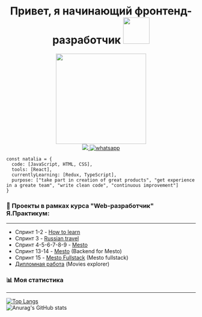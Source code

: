 <div align="center">
<h1>Привет, я начинающий фронтенд-разработчик <img src="https://media4.giphy.com/media/MeJgB3yMMwIaHmKD4z/giphy.gif?cid=ecf05e47ikasesu87h8f45t34ogg6y0xqw80sae1lc0zge0p&rid=giphy.gif&ct=g" width="70"></h1>  
</div>  

<div align="center">
<img src="https://media2.giphy.com/media/hpXdHPfFI5wTABdDx9/giphy.gif?cid=790b7611eb20229dcbb5609191742920118c93c053137df0&rid=giphy.gif&ct=g" width="240"> 
<div>  
<a href="http://t.me/+79065825690" target="_blank">
<img src="https://img.shields.io/badge/Telegram-2CA5E0?style=for-the-badge&logo=telegram&logoColor=white" />
</a>  

<a href="http://wa.me/+79065825690" target="_blank">
<img src="https://img.shields.io/badge/WhatsApp-25D366?style=for-the-badge&logo=whatsapp&logoColor=white" alt="whatsapp" />
</a>
</div> 

</div>  

```
const natalia = {
  code: [JavaScript, HTML, CSS],
  tools: [React],
  currentlyLearning: [Redux, TypeScript],
  purpose: ["take part in creation of great products", "get experience in a greate team", "write clean code", "continuous improvement"]
}
```

### 📝 Проекты в рамках курса "Web-разработчик" Я.Практикум:
- - - - - - 

- Спринт 1-2 - [How to learn](https://github.com/NataSmit/how-to-learn)
- Спринт 3 - [Russian travel](https://github.com/NataSmit/russian-travel)
- Спринт 4-5-6-7-8-9 - [Mesto](https://github.com/NataSmit/mesto)
- Спринт 13-14 - [Mesto](https://github.com/NataSmit/express-mesto-gha) (Backend for Mesto)
- Спринт 15 - [Mesto Fullstack](https://github.com/NataSmit/react-mesto-api-full) (Mesto fullstack)
- [Дипломная работа](https://github.com/NataSmit/movies-explorer-frontend) (Movies explorer)  

### :bar_chart: Моя статистика  
- - - - - - 
 
[![Top Langs](https://github-readme-stats.vercel.app/api/top-langs/?username=NataSmit&layout=compact&theme=swift)](https://github.com/anuraghazra/github-readme-stats)  
![Anurag's GitHub stats](https://github-readme-stats.vercel.app/api?username=NataSmit&show_icons=true&theme=swift&hide=stars,contribs)

<!--
**NataSmit/NataSmit** is a ✨ _special_ ✨ repository because its `README.md` (this file) appears on your GitHub profile.

Here are some ideas to get you started:

- 🔭 I’m currently working on ...
- 🌱 I’m currently learning ...
- 👯 I’m looking to collaborate on ...
- 🤔 I’m looking for help with ...
- 💬 Ask me about ...
- 📫 How to reach me: ...
- 😄 Pronouns: ...
- ⚡ Fun fact: ...
-->
